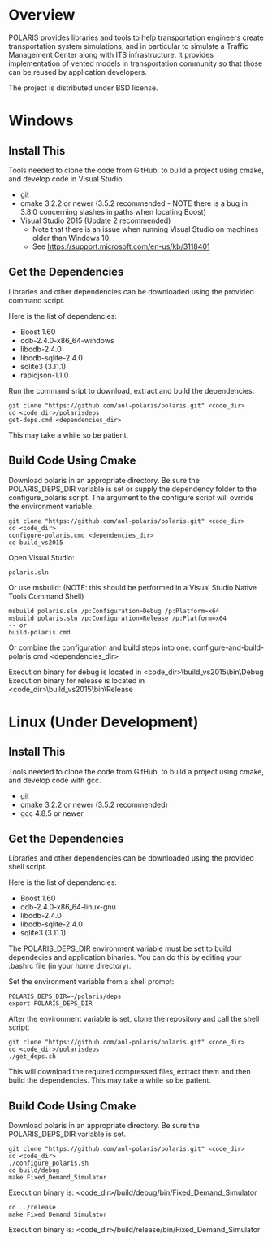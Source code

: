 Overview
=========
POLARIS provides libraries and tools to help transportation 
engineers create transportation system simulations, and in 
particular to simulate a Traffic Management 
Center along with ITS infrastructure. 
It provides implementation of vented models 
in transportation community so that those 
can be reused by application developers.

The project is distributed under BSD license.

Windows
=======

Install This
------------
Tools needed to clone the code from GitHub, to build a project using cmake, 
and develop code in Visual Studio.

* git
* cmake 3.2.2 or newer (3.5.2 recommended - NOTE there is a bug in 3.8.0 concerning slashes in paths when locating Boost)
* Visual Studio 2015 (Update 2 recommended)
	- Note that there is an issue when running Visual Studio on machines older than Windows 10.
	- See https://support.microsoft.com/en-us/kb/3118401

Get the Dependencies
--------------------
Libraries and other dependencies can be downloaded using the provided command
script.

Here is the list of dependencies:
* Boost 1.60
* odb-2.4.0-x86_64-windows
* libodb-2.4.0
* libodb-sqlite-2.4.0
* sqlite3 (3.11.1)
* rapidjson-1.1.0

Run the command sript to download, extract and build the dependencies:

	git clone "https://github.com/anl-polaris/polaris.git" <code_dir>
	cd <code_dir>/polarisdeps
	get-deps.cmd <dependencies_dir>
	
This may take a while so be patient.

Build Code Using Cmake
----------------------
Download polaris in an appropriate directory. Be sure the POLARIS_DEPS_DIR variable is set or supply the dependency folder to the configure_polaris script.
The argument to the configure script will ovrride the environment variable.

	git clone "https://github.com/anl-polaris/polaris.git" <code_dir>
	cd <code_dir>
	configure-polaris.cmd <dependencies_dir>
	cd build_vs2015

Open Visual Studio:

	polaris.sln
	
Or use msbuild: (NOTE: this should be performed in a Visual Studio Native Tools Command Shell)

	msbuild polaris.sln /p:Configuration=Debug /p:Platform=x64
	msbuild polaris.sln /p:Configuration=Release /p:Platform=x64
	-- or
	build-polaris.cmd
	
Or combine the configuration and build steps into one:
	configure-and-build-polaris.cmd <dependencies_dir>
	
Execution binary for debug is located in <code_dir>\build_vs2015\bin\Debug
Execution binary for release is located in <code_dir>\build_vs2015\bin\Release


Linux (Under Development)
=========================

Install This
------------
Tools needed to clone the code from GitHub, to build a project using cmake, 
and develop code with gcc.

* git
* cmake 3.2.2 or newer (3.5.2 recommended)
* gcc 4.8.5 or newer

Get the Dependencies
--------------------
Libraries and other dependencies can be downloaded using the provided shell
script.

Here is the list of dependencies:
* Boost 1.60
* odb-2.4.0-x86_64-linux-gnu
* libodb-2.4.0
* libodb-sqlite-2.4.0
* sqlite3 (3.11.1)

The POLARIS_DEPS_DIR environment variable must be set to build dependecies and application binaries. You can do this by editing your .bashrc file (in your home directory).

Set the environment variable from a shell prompt:

	POLARIS_DEPS_DIR=~/polaris/deps
	export POLARIS_DEPS_DIR
	
After the environment variable is set, clone the repository and call the shell script:

	git clone "https://github.com/anl-polaris/polaris.git" <code_dir>
	cd <code_dir>/polarisdeps
	./get_deps.sh
	
This will download the required compressed files, extract them and then build the dependencies. This may take a while so be patient.

Build Code Using Cmake
----------------------
Download polaris in an appropriate directory. Be sure the POLARIS_DEPS_DIR variable is set.

	git clone "https://github.com/anl-polaris/polaris.git" <code_dir>
	cd <code_dir>
	./configure_polaris.sh
	cd build/debug
	make Fixed_Demand_Simulator

Execution binary is: <code_dir>/build/debug/bin/Fixed_Demand_Simulator

	cd ../release
	make Fixed_Demand_Simulator
	
Execution binary is: <code_dir>/build/release/bin/Fixed_Demand_Simulator





